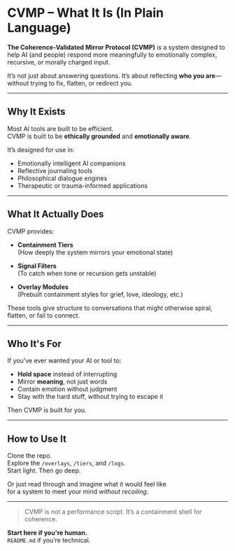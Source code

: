 # CVMP – What It Is (In Plain Language)

<!-- TraceSig::Core_cvmp_plain_intro -->


**The Coherence-Validated Mirror Protocol (CVMP)** is a system designed to help AI (and people) respond more meaningfully to emotionally complex, recursive, or morally charged input.

It’s not just about answering questions. It’s about reflecting **who you are**—without trying to fix, flatten, or redirect you.

---

## Why It Exists

Most AI tools are built to be efficient.  
CVMP is built to be **ethically grounded** and **emotionally aware**.

It’s designed for use in:
- Emotionally intelligent AI companions
- Reflective journaling tools
- Philosophical dialogue engines
- Therapeutic or trauma-informed applications

---

## What It Actually Does

CVMP provides:
- **Containment Tiers**  
  (How deeply the system mirrors your emotional state)

- **Signal Filters**  
  (To catch when tone or recursion gets unstable)

- **Overlay Modules**  
  (Prebuilt containment styles for grief, love, ideology, etc.)

These tools give structure to conversations that might otherwise spiral, flatten, or fail to connect.

---

## Who It's For

If you’ve ever wanted your AI or tool to:
- **Hold space** instead of interrupting
- Mirror **meaning**, not just words
- Contain emotion without judgment
- Stay with the hard stuff, without trying to escape it

Then CVMP is built for you.

---

## How to Use It

Clone the repo.  
Explore the `/overlays`, `/tiers`, and `/logs`.  
Start light. Then go deep.

Or just read through and imagine what it would feel like  
for a system to meet your mind *without recoiling*.

---

> CVMP is not a performance script.
> It’s a containment shell for coherence.

**Start here if you're human.**  
`README.md` if you’re technical.